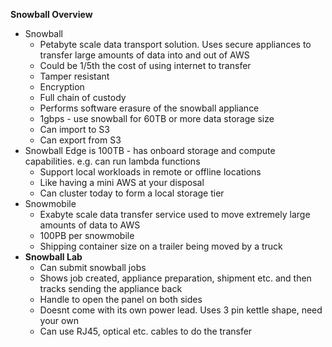 **Snowball Overview**

- Snowball
    - Petabyte scale data transport solution. Uses secure appliances to transfer large amounts of data into and out of AWS
    - Could be 1/5th the cost of using internet to transfer
    - Tamper resistant
    - Encryption
    - Full chain of custody
    - Performs software erasure of the snowball appliance
    - 1gbps - use snowball for 60TB or more data storage size
    - Can import to S3
    - Can export from S3
- Snowball Edge is 100TB - has onboard storage and compute capabilities. e.g. can run lambda functions
    - Support local workloads in remote or offline locations
    - Like having a mini AWS at your disposal
    - Can cluster today to form a local storage tier
- Snowmobile
    - Exabyte scale data transfer service used to move extremely large amounts of data to AWS
    - 100PB per snowmobile
    - Shipping container size on a trailer being moved by a truck
- **Snowball Lab**
    - Can submit snowball jobs
    - Shows job created, appliance preparation, shipment etc. and then tracks sending the appliance back
    - Handle to open the panel on both sides
    - Doesnt come with its own power lead. Uses 3 pin kettle shape, need your own
    - Can use RJ45, optical etc. cables to do the transfer
